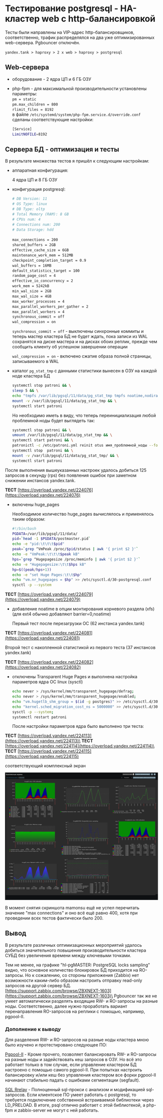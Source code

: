# Тестирование postgresql - HA-кластер web с http-балансировкой

Тесты были направлены на VIP-адрес http-балансировщиков, соответственно, трафик распределялся на два уже оптимизированных web-сервера. Pgbouncer отключён.

```yandex.tank > haproxy > 2 x web > haproxy > postgresql```

## Web-сервера

- оборудование - 2 ядра ЦП и 6 ГБ ОЗУ
- php-fpm - для максимальной производительности установлены параметры:\
  ```pm = static```\
  ```pm.max_children = 800```\
  ```rlimit_files = 8192```\
  в файле ```/etc/systemd/system/php-fpm.service.d/override.conf``` сделаны соответствующие настройки:

  ```bash
  [Service]
  LimitNOFILE=8192
  ```

## Сервера БД - оптимизация и тесты

В результате множества тестов я пришёл к следующим настройкам:

- аппаратная конфигурация:

  4 ядра ЦП и 8 ГБ ОЗУ

- конфигурация postgresql:

  ```bash
  # DB Version: 11
  # OS Type: linux
  # DB Type: oltp
  # Total Memory (RAM): 8 GB
  # CPUs num: 4
  # Connections num: 200
  # Data Storage: hdd

  max_connections = 200
  shared_buffers = 2GB
  effective_cache_size = 6GB
  maintenance_work_mem = 512MB
  checkpoint_completion_target = 0.9
  wal_buffers = 16MB
  default_statistics_target = 100
  random_page_cost = 4
  effective_io_concurrency = 2
  work_mem = 5242kB
  min_wal_size = 2GB
  max_wal_size = 4GB
  max_worker_processes = 4
  max_parallel_workers_per_gather = 2
  max_parallel_workers = 4
  synchronous_commit = off
  wal_compression = on
  ```

  ```synchronous_commit = off``` - выключены синхронные коммиты и теперь мастер кластера БД не будет ждать, пока записи из WAL сохранятся на диске мастера и на дисках обоих реплик, прежде чем сообщить клиенту об успешном завершении операции

  ```wal_compression = on``` -  включено сжатие образа полной страницы, записываемого в WAL

- каталог ```pg_stat_tmp``` с данными статистики вынесен в ОЗУ на каждой ноде кластера БД

  ```bash
  systemctl stop patroni && \
  sleep 5 && \
  echo "tmpfs /var/lib/pgsql/11/data/pg_stat_tmp tmpfs noatime,nodiratime,defaults,size=128M,mode=700,uid=$(id -u postgres),gid=$(id -g postgres)" >> /etc/fstab && \
  mount -v /var/lib/pgsql/11/data/pg_stat_tmp && \
  systemctl start patroni
  ```

  Но необходимо иметь в виду, что теперь переинициализация любой проблемной ноды будет выглядеть так:

  ```bash
  systemctl stop patroni && \
  umount /var/lib/pgsql/11/data/pg_stat_tmp && \
  systemctl start patroni && \
  patronictl -c /etc/patroni.yml reinit otus имя_проблемной_ноды --force && \
  systemctl stop  patroni && \
  mount -v /var/lib/pgsql/11/data/pg_stat_tmp/ && \
  systemctl start patroni
  ```

После выполнения вышеуказанных настроек удалось добиться 125 запросов в секунду (rps) без появления ошибок при заметном снижении инстансов yandex.tank.

**ТЕСТ** [https://overload.yandex.net/224076](https://overload.yandex.net/224076)

- включены huge_pages

  Необходимое количество huge_pages вычислялось и применялось таким образом:

  ```bash
  #!/bin/bash
  PGDATA=/var/lib/pgsql/11/data/
  pid=`head -1 $PGDATA/postmaster.pid`
  echo -e "pid:\t\t\t$pid"
  peak=`grep ^VmPeak /proc/$pid/status | awk '{ print $2 }'`
  echo -e "VmPeak:\t\t\t$peak kB"
  hps=`grep ^Hugepagesize /proc/meminfo | awk '{ print $2 }'`
  echo -e "Hugepagesize:\t\t$hps kB"
  hp=$((peak/hps+1))
  echo -e "set Huge Pages:\t\t$hp"
  echo "vm.nr_hugepages = $hp" >> /etc/sysctl.d/30-postgresql.conf
  sysctl -p --system
  ```

**ТЕСТ** [https://overload.yandex.net/224079](https://overload.yandex.net/224079)

- добавление noatime в опции монтирования корневого раздела (xfs) (для ext4 обычно добавляют barrier=0,noatime)

  Первый тест после перезагрузки ОС (62 инстанса yandex.tank)

**ТЕСТ** [https://overload.yandex.net/224081](https://overload.yandex.net/224081)

  Второй тест с накопленной статистикой из первого теста (37 инстансов yandex.tank)

**ТЕСТ** [https://overload.yandex.net/224082](https://overload.yandex.net/224082)

- отключены Transparent Huge Pages и выполнена настройка параметров ядра ОС linux (sysctl)

  ```bash
  echo never > /sys/kernel/mm/transparent_hugepage/defrag;
  echo never > /sys/kernel/mm/transparent_hugepage/enabled;
  echo "vm.hugetlb_shm_group = $(id -g postgres)" >> /etc/sysctl.d/30-postgresql.conf;
  echo "kernel.sched_migration_cost_ns = 5000000" >> /etc/sysctl.d/30-postgresql.conf;
  sysctl -p --system;
  systemctl restart patroni
  ```

  После настройки параметров ядра было выполнено три теста:

**ТЕСТ** [https://overload.yandex.net/224113](https://overload.yandex.net/224113)\
**ТЕСТ** [https://overload.yandex.net/224114](https://overload.yandex.net/224114)\
**ТЕСТ** [https://overload.yandex.net/224115](https://overload.yandex.net/224115)

  соответствующий комплексный экран

  ![03_db01.png](files/03_db01.png)

  В момент снятия скриншота mamonsu ещё не успел перечитать значение "max connections" и оно всё ещё равно 400, хотя при проведении всех тестов фактически было 200.

## Вывод

В результате различных оптимизационных мероприятий удалось добиться значительного повышения производительности кластера СУБД без увеличения времени между ключевыми точками.

Тем не менее, на графике "hl-pgMASTER: PostgreSQL locks sampling" видно, что основное количество блокировок БД приходится на RO-запросы. Но к сожалению, со стороны приложения (Zabbix) нет возможности каким-либо образом настроить отправку read-only запросов на другой сервер БД. [https://support.zabbix.com/browse/ZBXNEXT-1603](https://support.zabbix.com/browse/ZBXNEXT-1603)\
Pgbouncer так же не умеет автоматически разделять входящие RW- и RO-запросы на разные ноды. Соответственно, далее нужно проработать вариант перенаправления RO-запросов на реплики с помощью, например, pgpool-II.

### Дополнение к выводу

Для разделения RW- и RO-запросов на разные ноды кластера мною было изучено и протестировано следующее ПО:

[Pgpool-II](https://www.pgpool.net/mediawiki/index.php/Main_Page) - Кроме прочего, позволяет балансировать RW- и RO-запросы на разные ноды и задействовать кеш запросов в ОЗУ. Но всё это работает только в том случае, если управление кластером БД настроено с помощью самого pgpool-II. При попытках настроить балансировку и/или кеш без управления кластером все форки pgpool-II начинают стабильно падать с ошибками сегментации (segfault).

[SQL Rrelay](http://sqlrelay.sourceforge.net/index.html) - Полноценный sql-прокси с анализом и модификацией sql-запросов. Если клиентское ПО умеет работать с postgresql, то требуется подключение собственной встраиваемой библиотеки через LD_PRELOAD. В итоге, psql отлично работает с этой библиотекой, а php-fpm и zabbix-server не могут с ней работать.
